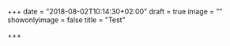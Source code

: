 +++
date = "2018-08-02T10:14:30+02:00"
draft = true
image = ""
showonlyimage = false
title = "Test"

+++

